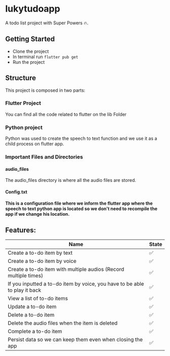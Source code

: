 # lukytudoapp

A todo list project with Super Powers 🔥.

## Getting Started

- Clone the project
- In terminal run `flutter pub get` 
- Run the project

## Structure
This project is composed in two parts:
### Flutter Project 
You can find all the code related to flutter on the lib Folder

### Python project
Python was used to create the speech to text function and we use it as a child process on flutter app.

### Important Files and Directories
#### audio_files
The audio_files directory is where all the audio files are stored.
#### Config.txt
#### This is a configuration file where we inform the flutter app where the speech to text python app is located so we don't need to recompile the app if we change his location.


## Features:

|Name|State|
|-|-|
|Create a to-do item by text|✅|
|Create a to-do item by voice|✅|
|Create a to-do item with multiple audios (Record multiple times)|✅|
|If you inputted a to-do item by voice, you have to be able to play it back|✅|
|View a list of to-do items|✅|
|Update a to-do item|✅|
|Delete a to-do item|✅|
|Delete the audio files when the item is deleted|✅|
|Complete a to-do item|✅|
|Persist data so we can keep them even when closing the app|✅|
